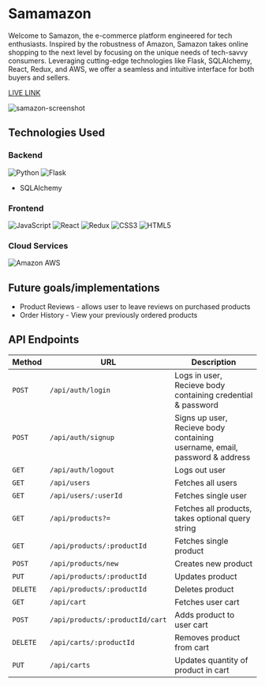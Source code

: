 # Samamazon

Welcome to Samazon, the e-commerce platform engineered for tech enthusiasts. Inspired by the robustness of Amazon, Samazon takes online shopping to the next level by focusing on the unique needs of tech-savvy consumers. Leveraging cutting-edge technologies like Flask, SQLAlchemy, React, Redux, and AWS, we offer a seamless and intuitive interface for both buyers and sellers.

[LIVE LINK](https://samazon-cd39.onrender.com/)

![samazon-screenshot](https://github.com/samhandels/Samazon/assets/123411173/17889e08-9b0b-44ee-9255-a9f9aac5e426)

## Technologies Used

### Backend
![Python](https://img.shields.io/badge/Python-3776AB.svg?style=for-the-badge&logo=Python&logoColor=white)
![Flask](https://img.shields.io/badge/Flask-000000.svg?style=for-the-badge&logo=Flask&logoColor=white)
- SQLAlchemy

### Frontend
![JavaScript](https://img.shields.io/badge/JavaScript-F7DF1E.svg?style=for-the-badge&logo=JavaScript&logoColor=black)
![React](https://img.shields.io/badge/React-61DAFB.svg?style=for-the-badge&logo=React&logoColor=black)
![Redux](https://img.shields.io/badge/Redux-764ABC.svg?style=for-the-badge&logo=Redux&logoColor=white)
![CSS3](https://img.shields.io/badge/CSS3-1572B6.svg?style=for-the-badge&logo=CSS3&logoColor=white)
![HTML5](https://img.shields.io/badge/HTML5-E34F26.svg?style=for-the-badge&logo=HTML5&logoColor=white)

### Cloud Services
![Amazon AWS](https://img.shields.io/badge/Amazon%20AWS-232F3E.svg?style=for-the-badge&logo=Amazon-AWS&logoColor=white)

## Future goals/implementations
- Product Reviews - allows user to leave reviews on purchased products
- Order History - View your previously ordered products

## API Endpoints
| Method   | URL                                      | Description                              |
| -------- | ---------------------------------------- | ---------------------------------------- |
| `POST`    | `/api/auth/login`                        | Logs in user, Recieve body containing credential & password  |
| `POST`   | `/api/auth/signup`                        | Signs up user, Recieve body containing username, email, password & address  |
| `GET`    | `/api/auth/logout`                          | Logs out user |
| `GET`  | `/api/users`                          | Fetches all users |
| `GET`   | `/api/users/:userId`                 | Fetches single user |
| `GET`   | `/api/products?=`                 | Fetches all products, takes optional query string |
| `GET`   | `/api/products/:productId`                 | Fetches single product  |
| `POST`   | `/api/products/new`                 | Creates new product   |
| `PUT`   | `/api/products/:productId`                 | Updates product  |
| `DELETE`   | `/api/products/:productId`                 | Deletes product   |
| `GET`   | `/api/cart`     | Fetches user cart |
| `POST`   | `/api/products/:productId/cart`     | Adds product to user cart |
| `DELETE`   | `/api/carts/:productId`     | Removes product from cart |
| `PUT`   | `/api/carts`     | Updates quantity of product in cart |
